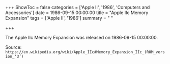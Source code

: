 +++
ShowToc = false
categories = ['Apple II', '1986', 'Computers and Accessories']
date = 1986-09-15 00:00:00
title = "Apple IIc Memory Expansion"
tags = ['Apple II', '1986']
summary = " "

+++

The Apple IIc Memory Expansion was released on 1986-09-15 00:00:00.

Source: `https://en.wikipedia.org/wiki/Apple_IIc#Memory_Expansion_IIc_(ROM_version_‘3’)`


